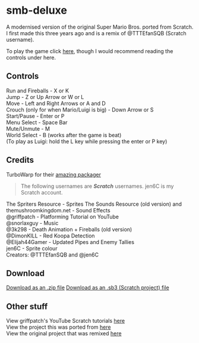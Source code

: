 # smb-deluxe
A modernised version of the original Super Mario Bros. ported from Scratch. I first made this three years ago and is a remix of @TTTEfanSQB (Scratch username).

To play the game click <a href="play">here</a>, though I would recommend reading the controls under here.

## Controls
Run and Fireballs - X or K <br/>
Jump - Z or Up Arrow or W or L <br/>
Move - Left and Right Arrows or A and D <br/>
Crouch (only for when Mario/Luigi is big) - Down Arrow or S <br/>
Start/Pause - Enter or P <br/>
Menu Select - Space Bar <br/>
Mute/Unmute - M <br/>
World Select - B (works after the game is beat) <br/>
(To play as Luigi: hold the L key while pressing the enter or P key) <br/>
 
## Credits
TurboWarp for their [amazing packager](https://packager.turbowarp.org)
>The following usernames are _**Scratch**_ usernames.
>jen6C is my Scratch account.

The Spriters Resource - Sprites 
The Sounds Resource (old version) and themushroomkingdom.net - Sound Effects<br/>
@griffpatch - Platforming Tutorial on YouTube<br/> 
@snorlaxguy - Music<br/> 
@3k298 - Death Animation + Fireballs (old version)<br/>
@DimonKILL - Red Koopa Detection<br/>
@Elijah44Gamer - Updated Pipes and Enemy Tallies<br/>
jen6C - Sprite colour<br/> 
Creators: @TTTEfanSQB and @jen6C

## Download
<a href=".src/Super Mario Bros. Deluxe v3.2.1.zip">Download as an .zip file</a>
<a href=".src/Super Mario Bros. Deluxe v3.2.1.sb3">Download as an .sb3 (Scratch project) file</a>

## Other stuff
View griffpatch's YouTube Scratch tutorials [here](https://www.youtube.com/griffpatch)<br/>
View the project this was ported from [here](https://scratch.mit.edu/projects/1123963952/)<br/>
View the original project that was remixed [here](https://scratch.mit.edu/projects/425822460/)<br/>
